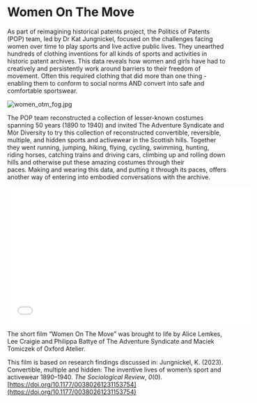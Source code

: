 # Women On The Move

As part of reimagining historical patents project, the Politics of Patents (POP) team, led by Dr Kat Jungnickel, focused on the challenges facing women over time to play sports and live active public lives. They unearthed hundreds of clothing inventions for all kinds of sports and activities in historic patent archives. This data reveals how women and girls have had to creatively and persistently work around barriers to their freedom of movement. Often this required clothing that did more than one thing - enabling them to conform to social norms AND convert into safe and comfortable sportswear. 

![women_otm_fog.jpg](/static/images/women_otm_fog.jpg)

The POP team reconstructed a collection of lesser-known costumes spanning 50 years (1890 to 1940) and invited The Adventure Syndicate and Mòr Diversity to try this collection of reconstructed convertible, reversible, multiple, and hidden sports and activewear in the Scottish hills. Together they went running, jumping, hiking, flying, cycling, swimming, hunting, riding horses, catching trains and driving cars, climbing up and rolling down hills and otherwise put these amazing costumes through their paces. Making and wearing this data, and putting it through its paces, offers another way of entering into embodied conversations with the archive.  

<iframe width="560" height="315" src="<https://www.youtube.com/embed/SsS_woEaTeE>" title="YouTube video player" frameborder="0" allow="accelerometer; autoplay; clipboard-write; encrypted-media; gyroscope; picture-in-picture; web-share" allowfullscreen></iframe>

The short film “Women On The Move” was brought to life by Alice Lemkes, Lee Craigie and Philippa Battye of The Adventure Syndicate and Maciek Tomiczek of Oxford Atelier. 

This film is based on research findings discussed in: Jungnickel, K. (2023). Convertible, multiple and hidden: The inventive lives of women’s sport and activewear 1890–1940. *The Sociological Review*, *0*(0). [https://doi.org/10.1177/00380261231153754](https://doi.org/10.1177/00380261231153754)